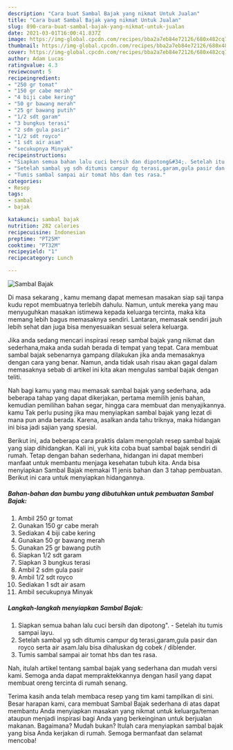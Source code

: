 ```yaml
---
description: "Cara buat Sambal Bajak yang nikmat Untuk Jualan"
title: "Cara buat Sambal Bajak yang nikmat Untuk Jualan"
slug: 890-cara-buat-sambal-bajak-yang-nikmat-untuk-jualan
date: 2021-03-01T16:00:41.837Z
image: https://img-global.cpcdn.com/recipes/bba2a7eb84e72126/680x482cq70/sambal-bajak-foto-resep-utama.jpg
thumbnail: https://img-global.cpcdn.com/recipes/bba2a7eb84e72126/680x482cq70/sambal-bajak-foto-resep-utama.jpg
cover: https://img-global.cpcdn.com/recipes/bba2a7eb84e72126/680x482cq70/sambal-bajak-foto-resep-utama.jpg
author: Adam Lucas
ratingvalue: 4.3
reviewcount: 5
recipeingredient:
- "250 gr tomat"
- "150 gr cabe merah"
- "4 biji cabe kering"
- "50 gr bawang merah"
- "25 gr bawang putih"
- "1/2 sdt garam"
- "3 bungkus terasi"
- "2 sdm gula pasir"
- "1/2 sdt royco"
- "1 sdt air asam"
- "secukupnya Minyak"
recipeinstructions:
- "Siapkan semua bahan lalu cuci bersih dan dipotong&#34;. Setelah itu tumis sampai layu."
- "Setelah sambal yg sdh ditumis campur dg terasi,garam,gula pasir dan royco serta air asam.lalu bisa dihaluskan dg cobek / diblender."
- "Tumis sambal sampai air tomat hbs dan tes rasa."
categories:
- Resep
tags:
- sambal
- bajak

katakunci: sambal bajak 
nutrition: 282 calories
recipecuisine: Indonesian
preptime: "PT25M"
cooktime: "PT32M"
recipeyield: "1"
recipecategory: Lunch

---
```



![Sambal Bajak](https://img-global.cpcdn.com/recipes/bba2a7eb84e72126/680x482cq70/sambal-bajak-foto-resep-utama.jpg)

Di masa  sekarang , kamu memang dapat memesan masakan siap saji tanpa kudu repot membuatnya terlebih dahulu. Namun, untuk mereka yang mau menyuguhkan masakan istimewa kepada keluarga tercinta, maka kita memang lebih bagus memasaknya sendiri. Lantaran, memasak sendiri jauh lebih sehat dan juga bisa menyesuaikan sesuai selera keluarga.

Jika anda sedang mencari inspirasi resep sambal bajak yang nikmat dan sederhana,maka anda sudah berada di tempat yang tepat. Cara membuat sambal bajak  sebenarnya gampang dilakukan jika anda memasaknya dengan cara yang benar. Namun, anda tidak usah risau akan gagal dalam memasaknya 
sebab di artikel ini kita akan mengulas sambal bajak dengan teliti.  



Nah bagi kamu yang mau memasak sambal bajak yang sederhana, ada beberapa tahap yang dapat dikerjakan, pertama memilih jenis bahan, kemudian pemilihan bahan segar, hingga cara membuat dan menyajikannya. kamu Tak perlu pusing jika mau menyiapkan sambal bajak yang lezat di mana pun anda berada. Karena, asalkan anda  tahu triknya, maka hidangan ini bisa jadi sajian yang spesial.

Berikut ini, ada beberapa cara praktis  dalam mengolah resep sambal bajak yang siap dihidangkan. Kali ini, yuk kita coba buat sambal bajak sendiri di rumah. Tetap dengan bahan sederhana, hidangan ini dapat memberi manfaat untuk membantu menjaga kesehatan tubuh kita. Anda bisa menyiapkan Sambal Bajak memakai 11 jenis bahan dan 3 tahap pembuatan. Berikut ini cara untuk menyiapkan hidangannya.

<!--inarticleads1-->

##### Bahan-bahan dan bumbu yang dibutuhkan untuk pembuatan Sambal Bajak:

1. Ambil 250 gr tomat
1. Gunakan 150 gr cabe merah
1. Sediakan 4 biji cabe kering
1. Gunakan 50 gr bawang merah
1. Gunakan 25 gr bawang putih
1. Siapkan 1/2 sdt garam
1. Siapkan 3 bungkus terasi
1. Ambil 2 sdm gula pasir
1. Ambil 1/2 sdt royco
1. Sediakan 1 sdt air asam
1. Ambil secukupnya Minyak




<!--inarticleads2-->

##### Langkah-langkah menyiapkan Sambal Bajak:

1. Siapkan semua bahan lalu cuci bersih dan dipotong&#34;. - Setelah itu tumis sampai layu.
1. Setelah sambal yg sdh ditumis campur dg terasi,garam,gula pasir dan royco serta air asam.lalu bisa dihaluskan dg cobek / diblender.
1. Tumis sambal sampai air tomat hbs dan tes rasa.




Nah, itulah artikel tentang  sambal bajak  yang sederhana dan mudah versi kami. Semoga anda dapat mempraktekkannya dengan hasil yang dapat membuat oreng tercinta di rumah senang. 

Terima kasih anda telah membaca resep yang tim kami tampilkan di sini. Besar harapan kami, cara membuat  Sambal Bajak sederhana di atas dapat membantu Anda menyiapkan masakan yang nikmat untuk keluarga/teman ataupun menjadi inspirasi bagi Anda yang berkeinginan untuk berjualan makanan. Bagaimana? Mudah bukan? Itulah cara menyiapkan sambal bajak yang bisa Anda kerjakan di rumah. Semoga bermanfaat dan selamat mencoba!

